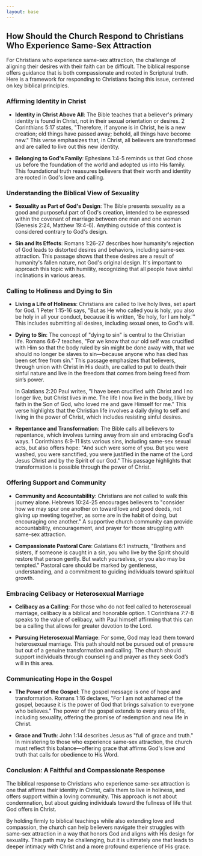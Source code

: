 ```yaml
---
layout: base
---
```


## How Should the Church Respond to Christians Who Experience Same-Sex Attraction

For Christians who experience same-sex attraction, the challenge of aligning their desires with their faith can be difficult. The biblical response offers guidance that is both compassionate and rooted in Scriptural truth. Here is a framework for responding to Christians facing this issue, centered on key biblical principles.

### **Affirming Identity in Christ**

- **Identity in Christ Above All**: The Bible teaches that a believer's primary identity is found in Christ, not in their sexual orientation or desires. 2 Corinthians 5:17 states, "Therefore, if anyone is in Christ, he is a new creation; old things have passed away; behold, all things have become new." This verse emphasizes that, in Christ, all believers are transformed and are called to live out this new identity.

- **Belonging to God's Family**: Ephesians 1:4-5 reminds us that God chose us before the foundation of the world and adopted us into His family. This foundational truth reassures believers that their worth and identity are rooted in God's love and calling.

### **Understanding the Biblical View of Sexuality**

- **Sexuality as Part of God's Design**: The Bible presents sexuality as a good and purposeful part of God's creation, intended to be expressed within the covenant of marriage between one man and one woman (Genesis 2:24, Matthew 19:4-6). Anything outside of this context is considered contrary to God's design.

- **Sin and Its Effects**: Romans 1:26-27 describes how humanity's rejection of God leads to distorted desires and behaviors, including same-sex attraction. This passage shows that these desires are a result of humanity's fallen nature, not God's original design. It's important to approach this topic with humility, recognizing that all people have sinful inclinations in various areas.

### **Calling to Holiness and Dying to Sin**

- **Living a Life of Holiness**: Christians are called to live holy lives, set apart for God. 1 Peter 1:15-16 says, "But as He who called you is holy, you also be holy in all your conduct, because it is written, 'Be holy, for I am holy.'" This includes submitting all desires, including sexual ones, to God's will.

- **Dying to Sin**: The concept of "dying to sin" is central to the Christian life. Romans 6:6-7 teaches, "For we know that our old self was crucified with Him so that the body ruled by sin might be done away with, that we should no longer be slaves to sin—because anyone who has died has been set free from sin." This passage emphasizes that believers, through union with Christ in His death, are called to put to death their sinful nature and live in the freedom that comes from being freed from sin’s power.

  In Galatians 2:20 Paul writes, "I have been crucified with Christ and I no longer live, but Christ lives in me. The life I now live in the body, I live by faith in the Son of God, who loved me and gave Himself for me." This verse highlights that the Christian life involves a daily dying to self and living in the power of Christ, which includes resisting sinful desires.

- **Repentance and Transformation**: The Bible calls all believers to repentance, which involves turning away from sin and embracing God's ways. 1 Corinthians 6:9-11 lists various sins, including same-sex sexual acts, but also offers hope: "And such were some of you. But you were washed, you were sanctified, you were justified in the name of the Lord Jesus Christ and by the Spirit of our God." This passage highlights that transformation is possible through the power of Christ.

### **Offering Support and Community**

- **Community and Accountability**: Christians are not called to walk this journey alone. Hebrews 10:24-25 encourages believers to "consider how we may spur one another on toward love and good deeds, not giving up meeting together, as some are in the habit of doing, but encouraging one another." A supportive church community can provide accountability, encouragement, and prayer for those struggling with same-sex attraction.

- **Compassionate Pastoral Care**: Galatians 6:1 instructs, "Brothers and sisters, if someone is caught in a sin, you who live by the Spirit should restore that person gently. But watch yourselves, or you also may be tempted." Pastoral care should be marked by gentleness, understanding, and a commitment to guiding individuals toward spiritual growth.

### **Embracing Celibacy or Heterosexual Marriage**

- **Celibacy as a Calling**: For those who do not feel called to heterosexual marriage, celibacy is a biblical and honorable option. 1 Corinthians 7:7-8 speaks to the value of celibacy, with Paul himself affirming that this can be a calling that allows for greater devotion to the Lord.

- **Pursuing Heterosexual Marriage**: For some, God may lead them toward heterosexual marriage. This path should not be pursued out of pressure but out of a genuine transformation and calling. The church should support individuals through counseling and prayer as they seek God’s will in this area.

### **Communicating Hope in the Gospel**

- **The Power of the Gospel**: The gospel message is one of hope and transformation. Romans 1:16 declares, "For I am not ashamed of the gospel, because it is the power of God that brings salvation to everyone who believes." The power of the gospel extends to every area of life, including sexuality, offering the promise of redemption and new life in Christ.

- **Grace and Truth**: John 1:14 describes Jesus as "full of grace and truth." In ministering to those who experience same-sex attraction, the church must reflect this balance—offering grace that affirms God's love and truth that calls for obedience to His Word.

### **Conclusion: A Faithful and Compassionate Response**

The biblical response to Christians who experience same-sex attraction is one that affirms their identity in Christ, calls them to live in holiness, and offers support within a loving community. This approach is not about condemnation, but about guiding individuals toward the fullness of life that God offers in Christ. 

By holding firmly to biblical teachings while also extending love and compassion, the church can help believers navigate their struggles with same-sex attraction in a way that honors God and aligns with His design for sexuality. This path may be challenging, but it is ultimately one that leads to deeper intimacy with Christ and a more profound experience of His grace.